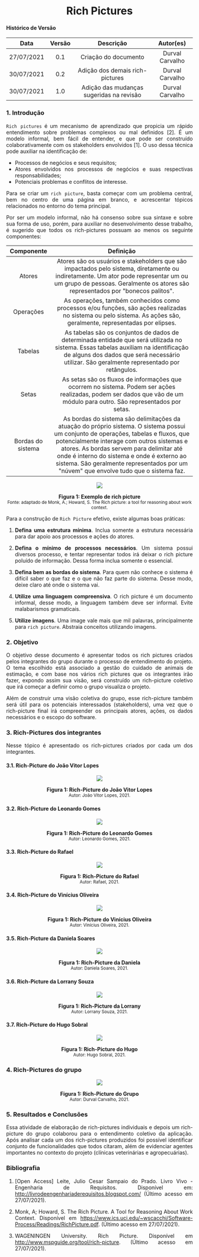 # <center> Rich Pictures

#### Histórico de Versão
|    Data    | Versão | Descrição            | Autor(es)       |
| :--------: | :----: | :------------------: | :-------------: |
| 27/07/2021 |  0.1   | Criação do documento | Durval Carvalho |
| 30/07/2021 |  0.2   | Adição dos demais rich-pictures | Durval Carvalho |
| 30/07/2021 |  1.0   | Adição das mudanças sugeridas na revisão | Durval Carvalho |

<div align="justify">


### 1. Introdução

`Rich pictures` é um mecanismo de aprendizado que propicia um rápido entendimento sobre problemas complexos ou mal definidos [2]. É um modelo informal, bem fácil de entender, e que pode ser construído colaborativamente com os stakeholders envolvidos [1]. O uso dessa técnica pode auxiliar na identificação de:

- Processos de negócios e seus requisitos;
- Atores envolvidos nos processos de negócios e suas respectivas responsabilidades;
- Potenciais problemas e conflitos de interesse.

Para se criar um `rich picture`, basta começar com um problema central, bem no centro de uma página em branco, e acrescentar tópicos relacionados no entorno do tema principal.

Por ser um modelo informal, não há consenso sobre sua sintaxe e sobre sua forma de uso, porém, para auxiliar no desenvolvimento desse trabalho, é sugerido que todos os rich-pictures possuam ao menos os seguinte componentes:

| Componente | Definição |
| :--------: | :-------: |
| Atores | Atores são os usuários e stakeholders que são impactados pelo sistema, diretamente ou indiretamente. Um ator pode representar um ou um grupo de pessoas. Geralmente os atores são representados por "bonecos palitos". |
| Operações | As operações, também conhecidos como processos e/ou funções, são ações realizadas no sistema ou pelo sistema. As ações são, geralmente, representadas por elipses. |
| Tabelas | As tabelas são os conjuntos de dados de determinada entidade que será utilizada no sistema. Essas tabelas auxiliam na identificação de alguns dos dados que será necessário utilizar. São geralmente representado por retângulos. |
| Setas | As setas são os fluxos de informações que ocorrem no sistema. Podem ser ações realizadas, podem ser dados que vão de um módulo para outro. São representados por setas. |
| Bordas do sistema | As bordas do sistema são delimitações da atuação do próprio sistema. O sistema possui um conjunto de operações, tabelas e fluxos, que potencialmente interage com outros sistemas e atores. As bordas servem para delimitar até onde é interno do sistema e onde é externo ao sistema. São geralmente representados por um "núvem" que envolve tudo que o sistema faz. |

<p align='center'>
    <img src='../../assets/pages/rich-pictures/rich-picture-example.png'>
    <figcaption align='center'>
        <b>Figura 1: Exemplo de rich picture</b>
        <br>
        <small>Fonte: adaptado de Monk, A.; Howard, S. The Rich picture: a tool for reasoning about work context.</small>
    </figcaption>
</p>

Para a construção de `Rich Picture` efetivo, existe algumas boas práticas:

1. **Defina uma estrutura mínima**. Inclua somente a estrutura necessária para dar apoio aos processos e ações do atores.

2. **Defina o mínimo de processos necessários**. Um sistema possui diversos processo, e tentar representar todos irá deixar o rich picture poluído de informação. Dessa forma inclua somente o essencial.

3. **Defina bem as bordas do sistema**. Para quem não conhece o sistema é difícil saber o que faz e o que não faz parte do sistema. Desse modo, deixe claro até onde o sistema vai.

4. **Utilize uma linguagem compreensiva**. O rich picture é um documento informal, desse modo, a linguagem também deve ser informal. Evite malabarismos gramaticais.

5. **Utilize imagens**. Uma image vale mais que mil palavras, principalmente para `rich picture`. Abstraia conceitos utilizando imagens.


### 2. Objetivo

O objetivo desse documento é apresentar todos os rich pictures criados pelos integrantes do grupo durante o processo de entendimento do projeto. O tema escolhido está associado a gestão do cuidado de animais de estimação, e com base nos vários rich pictures que os integrantes irão fazer, expondo assim sua visão, será construído um rich-picture coletivo que irá começar a definir como o grupo visualiza o projeto.

Além de construir uma visão coletiva do grupo, esse rich-picture também será útil para os potenciais interessados (stakeholders), uma vez que o rich-picture final irá compreender os principais atores, ações, os dados necessários e o escopo do software.

### 3. Rich-Pictures dos integrantes

Nesse tópico é apresentado os rich-pictures criados por cada um dos integrantes.

#### 3.1. Rich-Picture do João Vitor Lopes

<p align='center'>
    <img src='../../assets/pages/rich-pictures/rich-picture-joao.jpg'>
    <figcaption align='center'>
        <b>Figura 1: Rich-Picture do João Vitor Lopes</b>
        <br>
        <small>Autor: João Vitor Lopes, 2021.</small>
    </figcaption>
</p>

#### 3.2. Rich-Picture do Leonardo Gomes

<p align='center'>
    <img src='../../assets/pages/rich-pictures/rich-picture-leonardo.png'>
    <figcaption align='center'>
        <b>Figura 1: Rich-Picture do Leonardo Gomes</b>
        <br>
        <small>Autor: Leonardo Gomes, 2021.</small>
    </figcaption>
</p>


#### 3.3. Rich-Picture do Rafael

<p align='center'>
    <img src='../../assets/pages/rich-pictures/rich-picture-rafael.jpg'>
    <figcaption align='center'>
        <b>Figura 1: Rich-Picture do Rafael</b>
        <br>
        <small>Autor: Rafael, 2021.</small>
    </figcaption>
</p>

#### 3.4. Rich-Picture do Vinícius Oliveira

<p align='center'>
    <img src='../../assets/pages/rich-pictures/rich-picture-vinicius.jpg'>
    <figcaption align='center'>
        <b>Figura 1: Rich-Picture do Vinícius Oliveira</b>
        <br>
        <small>Autor: Vinícius Oliveira, 2021.</small>
    </figcaption>
</p>

#### 3.5. Rich-Picture da Daniela Soares

<p align='center'>
    <img src='../../assets/pages/rich-pictures/rich-picture-daniela.jpg'>
    <figcaption align='center'>
        <b>Figura 1: Rich-Picture da Daniela</b>
        <br>
        <small>Autor: Daniela Soares, 2021.</small>
    </figcaption>
</p>

#### 3.6. Rich-Picture da Lorrany Souza

<p align='center'>
    <img src='../../assets/pages/rich-pictures/rich-picture-lorrany-souza.png'>
    <figcaption align='center'>
        <b>Figura 1: Rich-Picture da Lorrany</b>
        <br>
        <small>Autor: Lorrany Souza, 2021.</small>
    </figcaption>
</p>


#### 3.7. Rich-Picture do Hugo Sobral

<p align='center'>
    <img src='../../assets/pages/rich-pictures/rich-picture-hugo.jpeg'>
    <figcaption align='center'>
        <b>Figura 1: Rich-Picture do Hugo</b>
        <br>
        <small>Autor: Hugo Sobral, 2021.</small>
    </figcaption>
</p>

### 4. Rich-Pictures do grupo

<p align='center'>
    <img src='../../assets/pages/rich-pictures/rich-picture-grupo.jpg'>
    <figcaption align='center'>
        <b>Figura 1: Rich-Picture do Grupo</b>
        <br>
        <small>Autor: Durval Carvalho, 2021.</small>
    </figcaption>
</p>

### 5. Resultados e Conclusões

Essa atividade de elaboração de rich-pictures individuais e depois um rich-picture do grupo colaborou para o entendimento coletivo da aplicação. Após analisar cada um dos rich-pictures produzidos foi possível identificar conjunto de funcionalidades que todos citaram, além de evidenciar agentes importantes no contexto do projeto (clínicas veterinárias e agropecuárias).

### Bibliografia

1. [Open Access] Leite, Julio Cesar Sampaio do Prado. Livro Vivo - Engenharia de Requisitos. Disponível em: http://livrodeengenhariaderequisitos.blogspot.com/ (Último acesso em 27/07/2021).

2. Monk, A; Howard, S. The Rich Picture. A Tool for Reasoning About Work Context. Disponível em https://www.ics.uci.edu/~wscacchi/Software-Process/Readings/RichPicture.pdf. (Último acesso em 27/07/2021).

3. WAGENINGEN University. Rich Picture. Disponível em http://www.mspguide.org/tool/rich-picture. (Último acesso em 27/07/2021).



</div>